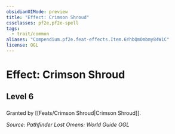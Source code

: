 ```yaml
---
obsidianUIMode: preview
title: "Effect: Crimson Shroud"
cssclasses: pf2e,pf2e-spell
tags:
  - trait/common
aliases: "Compendium.pf2e.feat-effects.Item.6YhbQmOmbmy84W1C"
license: OGL
---
```

# Effect: Crimson Shroud
## Level 6
### 






Granted by [[Feats/Crimson Shroud|Crimson Shroud]].

*Source: Pathfinder Lost Omens: World Guide*
*OGL*